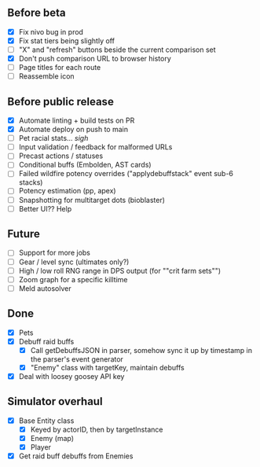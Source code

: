 ## Before beta
* [X] Fix nivo bug in prod
* [X] Fix stat tiers being slightly off
* [ ] "X" and "refresh" buttons beside the current comparison set
* [X] Don't push comparison URL to browser history
* [ ] Page titles for each route
* [ ] Reassemble icon

## Before public release
* [X] Automate linting + build tests on PR
* [X] Automate deploy on push to main
* [ ] Pet racial stats... *sigh*
* [ ] Input validation / feedback for malformed URLs
* [ ] Precast actions / statuses
* [ ] Conditional buffs (Embolden, AST cards)
* [ ] Failed wildfire potency overrides ("applydebuffstack" event sub-6 stacks)
* [ ] Potency estimation (pp, apex)
* [ ] Snapshotting for multitarget dots (bioblaster)
* [ ] Better UI?? Help

## Future
* [ ] Support for more jobs
* [ ] Gear / level sync (ultimates only?)
* [ ] High / low roll RNG range in DPS output (for ""crit farm sets"")
* [ ] Zoom graph for a specific killtime
* [ ] Meld autosolver

## Done
* [X] Pets
* [X] Debuff raid buffs
    * [X] Call getDebuffsJSON in parser, somehow sync it up by timestamp in the parser's event generator
    * [X] "Enemy" class with targetKey, maintain debuffs
* [X] Deal with loosey goosey API key

## Simulator overhaul
* [X] Base Entity class
    * [X] Keyed by actorID, then by targetInstance
    * [X] Enemy (map)
    * [X] Player
* [X] Get raid buff debuffs from Enemies
